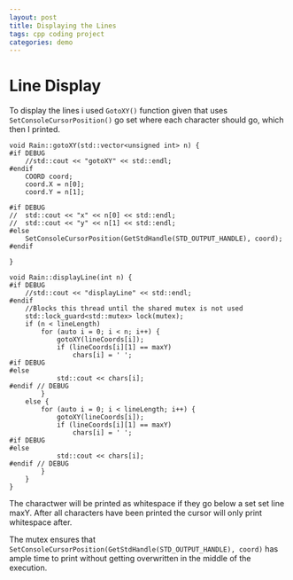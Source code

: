 ```yaml
---
layout: post
title: Displaying the Lines
tags: cpp coding project
categories: demo
---
```


# Line Display 

To display the lines i used `GotoXY()` function given that uses `SetConsoleCursorPosition()` go set where each character should go, which then I printed.

```
void Rain::gotoXY(std::vector<unsigned int> n) {
#if DEBUG
	//std::cout << "gotoXY" << std::endl;
#endif
	COORD coord;
	coord.X = n[0];
	coord.Y = n[1];

#if DEBUG
//	std::cout << "x" << n[0] << std::endl;
//	std::cout << "y" << n[1] << std::endl;
#else 
	SetConsoleCursorPosition(GetStdHandle(STD_OUTPUT_HANDLE), coord);
#endif

}

void Rain::displayLine(int n) {
#if DEBUG
	//std::cout << "displayLine" << std::endl;
#endif
	//Blocks this thread until the shared mutex is not used
	std::lock_guard<std::mutex> lock(mutex);
	if (n < lineLength)
		for (auto i = 0; i < n; i++) {
			gotoXY(lineCoords[i]);
			if (lineCoords[i][1] == maxY)
				chars[i] = ' ';
#if DEBUG
#else
			std::cout << chars[i];
#endif // DEBUG
		}
	else {
		for (auto i = 0; i < lineLength; i++) {
			gotoXY(lineCoords[i]);
			if (lineCoords[i][1] == maxY)
				chars[i] = ' ';
#if DEBUG
#else
			std::cout << chars[i];
#endif // DEBUG
		}
	}
}
```
The charactwer will be printed as whitespace if they go below a set set line maxY. After all characters have been printed the cursor will only print whitespace after.

The mutex ensures that `SetConsoleCursorPosition(GetStdHandle(STD_OUTPUT_HANDLE), coord)` has ample time to print without getting overwritten in the middle of the execution.

